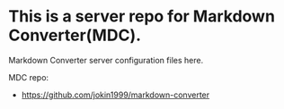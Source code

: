 # This is a server repo for Markdown Converter(MDC).

Markdown Converter server configuration files here.

MDC repo:
- https://github.com/jokin1999/markdown-converter
